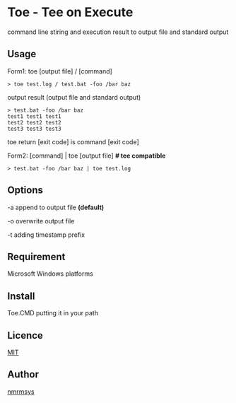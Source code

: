 Toe - Tee on Execute
====
command line stiring and execution result to output file and standard output

## Usage
Form1: toe [output file] <toe options> / [command] <options>

    > toe test.log / test.bat -foo /bar baz

output result (output file and standard output)

    > test.bat -foo /bar baz
    test1 test1 test1
    test2 test2 test2
    test3 test3 test3

toe return [exit code] is command [exit code] 

Form2: [command] <options> | toe [output file] <toe options> **# tee compatible**  

    > test.bat -foo /bar baz | toe test.log

## Options
-a append to output file **(default)**

-o overwrite output file

-t adding timestamp prefix   

## Requirement
Microsoft Windows platforms

## Install
Toe.CMD putting it in your path

## Licence

[MIT](http://opensource.org/licenses/mit-license.php)

## Author

[nmrmsys](https://github.com/nmrmsys)
